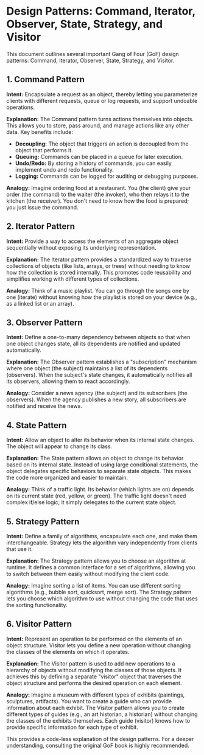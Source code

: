 # Design Patterns: Command, Iterator, Observer, State, Strategy, and Visitor

This document outlines several important Gang of Four (GoF) design patterns: Command, Iterator, Observer, State, Strategy, and Visitor.

## 1. Command Pattern

**Intent:** Encapsulate a request as an object, thereby letting you parameterize clients with different requests, queue or log requests, and support undoable operations.

**Explanation:** The Command pattern turns actions themselves into objects. This allows you to store, pass around, and manage actions like any other data. Key benefits include:

*   **Decoupling:** The object that triggers an action is decoupled from the object that performs it.
*   **Queuing:** Commands can be placed in a queue for later execution.
*   **Undo/Redo:** By storing a history of commands, you can easily implement undo and redo functionality.
*   **Logging:** Commands can be logged for auditing or debugging purposes.

**Analogy:** Imagine ordering food at a restaurant. You (the client) give your order (the command) to the waiter (the invoker), who then relays it to the kitchen (the receiver). You don't need to know how the food is prepared; you just issue the command.

## 2. Iterator Pattern

**Intent:** Provide a way to access the elements of an aggregate object sequentially without exposing its underlying representation.

**Explanation:** The Iterator pattern provides a standardized way to traverse collections of objects (like lists, arrays, or trees) without needing to know how the collection is stored internally. This promotes code reusability and simplifies working with different types of collections.

**Analogy:** Think of a music playlist. You can go through the songs one by one (iterate) without knowing how the playlist is stored on your device (e.g., as a linked list or an array).

## 3. Observer Pattern

**Intent:** Define a one-to-many dependency between objects so that when one object changes state, all its dependents are notified and updated automatically.

**Explanation:** The Observer pattern establishes a "subscription" mechanism where one object (the subject) maintains a list of its dependents (observers). When the subject's state changes, it automatically notifies all its observers, allowing them to react accordingly.

**Analogy:** Consider a news agency (the subject) and its subscribers (the observers). When the agency publishes a new story, all subscribers are notified and receive the news.

## 4. State Pattern

**Intent:** Allow an object to alter its behavior when its internal state changes. The object will appear to change its class.

**Explanation:** The State pattern allows an object to change its behavior based on its internal state. Instead of using large conditional statements, the object delegates specific behaviors to separate state objects. This makes the code more organized and easier to maintain.

**Analogy:** Think of a traffic light. Its behavior (which lights are on) depends on its current state (red, yellow, or green). The traffic light doesn't need complex if/else logic; it simply delegates to the current state object.

## 5. Strategy Pattern

**Intent:** Define a family of algorithms, encapsulate each one, and make them interchangeable. Strategy lets the algorithm vary independently from clients that use it.

**Explanation:** The Strategy pattern allows you to choose an algorithm at runtime. It defines a common interface for a set of algorithms, allowing you to switch between them easily without modifying the client code.

**Analogy:** Imagine sorting a list of items. You can use different sorting algorithms (e.g., bubble sort, quicksort, merge sort). The Strategy pattern lets you choose which algorithm to use without changing the code that uses the sorting functionality.

## 6. Visitor Pattern

**Intent:** Represent an operation to be performed on the elements of an object structure. Visitor lets you define a new operation without changing the classes of the elements on which it operates.

**Explanation:** The Visitor pattern is used to add new operations to a hierarchy of objects without modifying the classes of those objects. It achieves this by defining a separate "visitor" object that traverses the object structure and performs the desired operation on each element.

**Analogy:** Imagine a museum with different types of exhibits (paintings, sculptures, artifacts). You want to create a guide who can provide information about each exhibit. The Visitor pattern allows you to create different types of guides (e.g., an art historian, a historian) without changing the classes of the exhibits themselves. Each guide (visitor) knows how to provide specific information for each type of exhibit.

This provides a code-less explanation of the design patterns. For a deeper understanding, consulting the original GoF book is highly recommended.